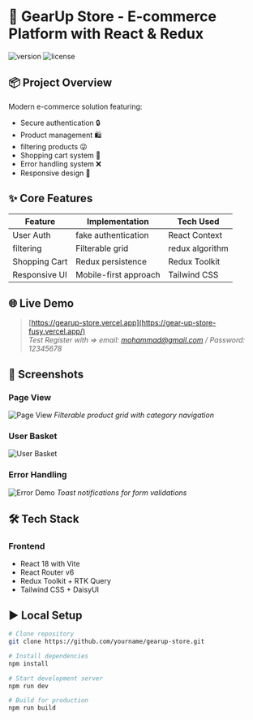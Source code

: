 # 🚀 GearUp Store - E-commerce Platform with React & Redux

![version](https://img.shields.io/badge/version-1.0.0-blue) ![license](https://img.shields.io/badge/license-MIT-green)

## 📦 Project Overview
Modern e-commerce solution featuring:
- Secure authentication 🔒
- Product management 🛍️
- filtering products 😜
- Shopping cart system 🛒
- Error handling system ❌
- Responsive design 📱

## ✨ Core Features
| Feature | Implementation | Tech Used |
|---------|----------------|-----------|
| User Auth | fake authentication | React Context |
| filtering | Filterable grid | redux algorithm |
| Shopping Cart | Redux persistence | Redux Toolkit |
| Responsive UI | Mobile-first approach | Tailwind CSS |

## 🌐 Live Demo
> [https://gearup-store.vercel.app](https://gear-up-store-fusy.vercel.app/)  
> *Test Register with => email: mohammad@gmail.com / Password: 12345678*

## 📸 Screenshots
### Page View
![Page View]()
*Filterable product grid with category navigation*

### User Basket
![User Basket]()

### Error Handling
![Error Demo]()
*Toast notifications for form validations*

## 🛠️ Tech Stack
### Frontend
- React 18 with Vite
- React Router v6
- Redux Toolkit + RTK Query
- Tailwind CSS + DaisyUI


## ▶️ Local Setup
```bash
# Clone repository
git clone https://github.com/yourname/gearup-store.git

# Install dependencies
npm install

# Start development server
npm run dev

# Build for production
npm run build
